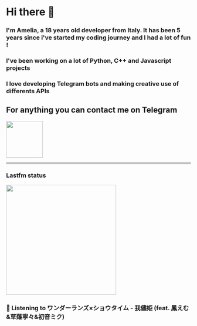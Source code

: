 # Hi there 👋
### I'm Amelia, a 18 years old developer from Italy. It has been 5 years since i've started my coding journey and I had a lot of fun !
### I've been working on a lot of Python, C++ and Javascript projects
### I love developing Telegram bots and making creative use of differents APIs


## For anything you can contact me on Telegram 
[<img src="https://upload.wikimedia.org/wikipedia/commons/thumb/8/83/Telegram_2019_Logo.svg/800px-Telegram_2019_Logo.svg.png" height=100px>](https://t.me/lmpostor_syndrome)

<!-- lastfm status starts -->
<div>
    		      <hr>
    		      <h3>Lastfm status</h3>
	              <img width="300" height="300" src="https://lastfm.freetls.fastly.net/i/u/300x300/282a2cf888e2ffb6204546d1da6cbb96.jpg" >
		              <h3> 🎵 Listening to ワンダーランズ×ショウタイム - 我儘姫 (feat. 鳳えむ&草薙寧々&初音ミク)</h3>
    </div> 
<!-- lastfm status ends -->

